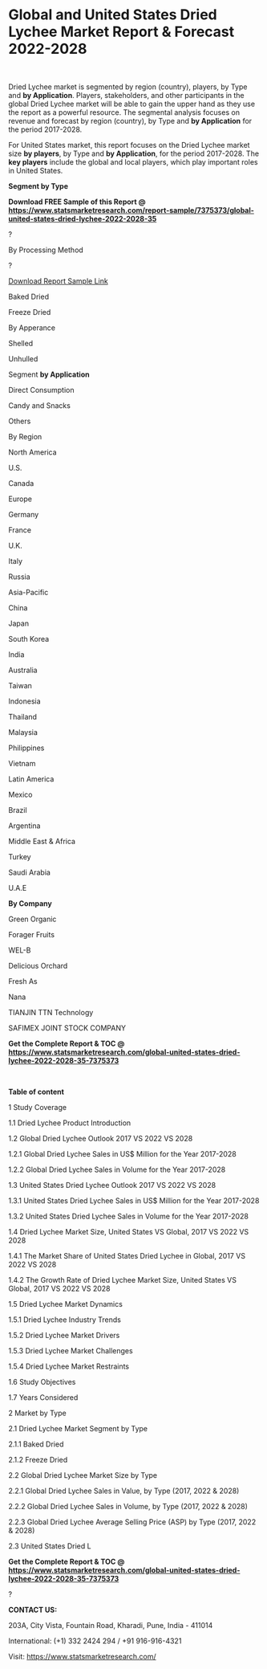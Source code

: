 <h1>Global and United States Dried Lychee Market Report & Forecast 2022-2028</h1><br/><p>Dried Lychee market is segmented by region (country), players, by Type and <strong>by Application</strong>. Players, stakeholders, and other participants in the global Dried Lychee market will be able to gain the upper hand as they use the report as a powerful resource. The segmental analysis focuses on revenue and forecast by region (country), by Type and <strong>by Application</strong> for the period 2017-2028.</p>
 
 
 
 <p>For United States market, this report focuses on the Dried Lychee market size <strong>by players</strong>, by Type and <strong>by Application</strong>, for the period 2017-2028. The <strong>key players</strong> include the global and local players, which play important roles in United States.</p>
 
 
 
 <p><strong>Segment by Type</strong></p>
 
 
 
 <div><b>Download FREE Sample of this Report @ <a href="https://www.statsmarketresearch.com/download-free-sample/7375373/global-united-states-dried-lychee-2022-2028-35">https://www.statsmarketresearch.com/report-sample/7375373/global-united-states-dried-lychee-2022-2028-35</a></b></div>
 
 
 
 <p>? </p>
 
 
 
 <p>By Processing Method</p>
 
 
 
 <p>? </p>
 
 
 
 <p><a href="https://www.statsmarketresearch.com/download-free-sample/7375373/global-united-states-dried-lychee-2022-2028-35">Download Report Sample Link</a></p>
 
 
 
 <p>Baked Dried</p>
 
 
 
 <p>Freeze Dried</p>
 
 
 
 <p>By Apperance</p>
 
 
 
 <p>Shelled</p>
 
 
 
 <p>Unhulled</p>
 
 
 
 <p>Segment <strong>by Application</strong></p>
 
 
 
 <p>Direct Consumption</p>
 
 
 
 <p>Candy and Snacks</p>
 
 
 
 <p>Others</p>
 
 
 
 <p>By Region</p>
 
 
 
 <p>North America</p>
 
 
 
 <p>U.S.</p>
 
 
 
 <p>Canada</p>
 
 
 
 <p>Europe</p>
 
 
 
 <p>Germany</p>
 
 
 
 <p>France</p>
 
 
 
 <p>U.K.</p>
 
 
 
 <p>Italy</p>
 
 
 
 <p>Russia</p>
 
 
 
 <p>Asia-Pacific</p>
 
 
 
 <p>China</p>
 
 
 
 <p>Japan</p>
 
 
 
 <p>South Korea</p>
 
 
 
 <p>India</p>
 
 
 
 <p>Australia</p>
 
 
 
 <p>Taiwan</p>
 
 
 
 <p>Indonesia</p>
 
 
 
 <p>Thailand</p>
 
 
 
 <p>Malaysia</p>
 
 
 
 <p>Philippines</p>
 
 
 
 <p>Vietnam</p>
 
 
 
 <p>Latin America</p>
 
 
 
 <p>Mexico</p>
 
 
 
 <p>Brazil</p>
 
 
 
 <p>Argentina</p>
 
 
 
 <p>Middle East & Africa</p>
 
 
 
 <p>Turkey</p>
 
 
 
 <p>Saudi Arabia</p>
 
 
 
 <p>U.A.E</p>
 
 
 
 <p><strong>By Company</strong></p>
 
 
 
 <p>Green Organic</p>
 
 
 
 <p>Forager Fruits</p>
 
 
 
 <p>WEL-B</p>
 
 
 
 <p>Delicious Orchard</p>
 
 
 
 <p>Fresh As</p>
 
 
 
 <p>Nana</p>
 
 
 
 <p>TIANJIN TTN Technology</p>
 
 
 
 <p>SAFIMEX JOINT STOCK COMPANY</p>
 
 
 
 <div><b>Get the Complete Report & TOC @ <a href="https://www.statsmarketresearch.com/global-united-states-dried-lychee-2022-2028-35-7375373">https://www.statsmarketresearch.com/global-united-states-dried-lychee-2022-2028-35-7375373</a></b></div>
 
 
 
 <p><br />
 
 <b>Table of content</b></p>
 
 
 
 <p>1 Study Coverage<br />
 
 1.1 Dried Lychee Product Introduction<br />
 
 1.2 Global Dried Lychee Outlook 2017 VS 2022 VS 2028<br />
 
 1.2.1 Global Dried Lychee Sales in US$ Million for the Year 2017-2028<br />
 
 1.2.2 Global Dried Lychee Sales in Volume for the Year 2017-2028<br />
 
 1.3 United States Dried Lychee Outlook 2017 VS 2022 VS 2028<br />
 
 1.3.1 United States Dried Lychee Sales in US$ Million for the Year 2017-2028<br />
 
 1.3.2 United States Dried Lychee Sales in Volume for the Year 2017-2028<br />
 
 1.4 Dried Lychee Market Size, United States VS Global, 2017 VS 2022 VS 2028<br />
 
 1.4.1 The Market Share of United States Dried Lychee in Global, 2017 VS 2022 VS 2028<br />
 
 1.4.2 The Growth Rate of Dried Lychee Market Size, United States VS Global, 2017 VS 2022 VS 2028<br />
 
 1.5 Dried Lychee Market Dynamics<br />
 
 1.5.1 Dried Lychee Industry Trends<br />
 
 1.5.2 Dried Lychee Market Drivers<br />
 
 1.5.3 Dried Lychee Market Challenges<br />
 
 1.5.4 Dried Lychee Market Restraints<br />
 
 1.6 Study Objectives<br />
 
 1.7 Years Considered<br />
 
 2 Market by Type<br />
 
 2.1 Dried Lychee Market Segment by Type<br />
 
 2.1.1 Baked Dried<br />
 
 2.1.2 Freeze Dried<br />
 
 2.2 Global Dried Lychee Market Size by Type<br />
 
 2.2.1 Global Dried Lychee Sales in Value, by Type (2017, 2022 & 2028)<br />
 
 2.2.2 Global Dried Lychee Sales in Volume, by Type (2017, 2022 & 2028)<br />
 
 2.2.3 Global Dried Lychee Average Selling Price (ASP) by Type (2017, 2022 & 2028)<br />
 
 2.3 United States Dried L</p>
 
 
 
 <div><b>Get the Complete Report & TOC @ <a href="https://www.statsmarketresearch.com/global-united-states-dried-lychee-2022-2028-35-7375373">https://www.statsmarketresearch.com/global-united-states-dried-lychee-2022-2028-35-7375373</a></b></div>
 
 
 
 <p>? </p>
 
 
 
 <p><b>CONTACT US:</b><br />
 
 203A, City Vista, Fountain Road, Kharadi, Pune, India - 411014<br />
 
 International: (+1) 332 2424 294 / +91 916-916-4321<br />
 
 Visit: <a href="https://www.statsmarketresearch.com/">https://www.statsmarketresearch.com/</a></p>